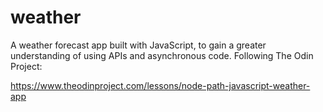 # weather
A weather forecast app built with JavaScript, to gain a greater
understanding of using APIs and asynchronous code. Following The Odin
Project: 

https://www.theodinproject.com/lessons/node-path-javascript-weather-app

